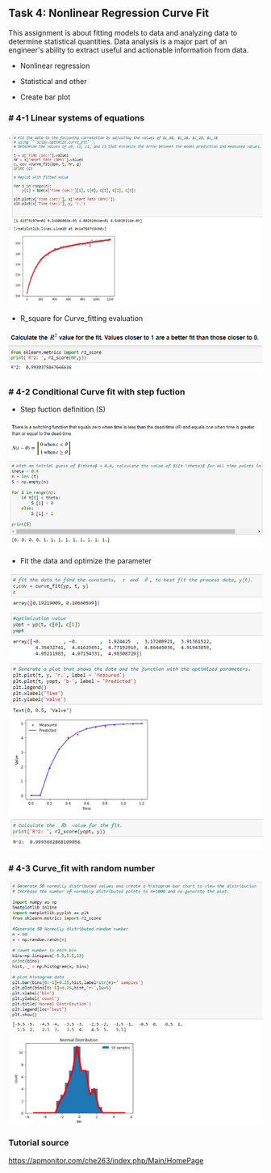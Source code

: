 ## Task 4: Nonlinear Regression Curve Fit

This assignment is about fitting models to data and analyzing data to determine statistical quantities. Data analysis is a major part of an engineer's ability to extract useful and actionable information from data.

* Nonlinear regression

* Statistical and other 

* Create bar plot


### # 4-1 Linear systems of equations

![images](images/curve_fitting1.png)

* R_square for Curve_fitting evaluation 

![images](images/R_square_value.png)


### # 4-2 Conditional Curve fit with step fuction

* Step fuction definition (S)

![images](images/Step_fuction_define.png)

* Fit the data and optimize the parameter

![images](images/Curve_fit_optimization.png)

### # 4-3 Curve_fit with random number

![images](images/random_nuber_fitting.png)

### Tutorial source
https://apmonitor.com/che263/index.php/Main/HomePage
